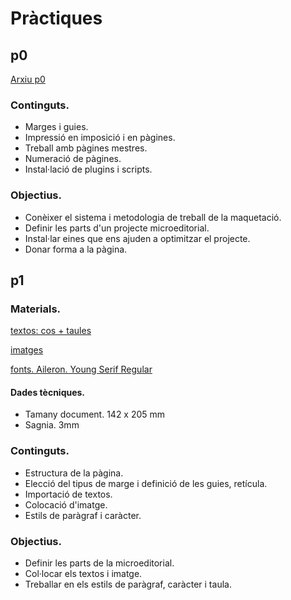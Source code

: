 # Pràctiques

## p0

[Arxiu p0](p0.zip)

### Continguts.
* Marges i guies.
* Impressió en imposició i en pàgines.
* Treball amb pàgines mestres.
* Numeració de pàgines.
* Instal·lació de plugins i scripts.
### Objectius.
* Conèixer el sistema i metodologia de treball de la maquetació.
* Definir les parts d'un projecte microeditorial.
* Instal·lar eines que ens ajuden a optimitzar el projecte.
* Donar forma a la pàgina.


## p1

### Materials.

[textos: cos + taules](textos.zip)

[imatges](img.zip)

[fonts. Aileron. Young Serif Regular](fonts.zip)

#### Dades tècniques.
* Tamany document. 142 x 205 mm
* Sagnia. 3mm
### Continguts.
* Estructura de la pàgina.
* Elecció del tipus de marge i definició de les guies, retícula.
* Importació de textos.
* Colocació d'imatge.
* Estils de paràgraf i caràcter.
### Objectius.
* Definir les parts de la microeditorial.
* Col·locar els textos i imatge.
* Treballar en els estils de paràgraf, caràcter i taula.
